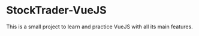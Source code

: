 # StockTrader-VueJS
This is a small project to learn and practice VueJS with all its main features.
